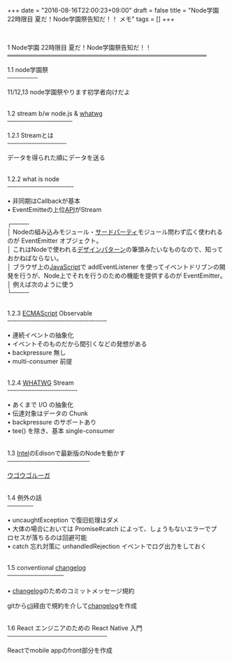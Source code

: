+++
date  = "2016-08-16T22:00:23+09:00"
draft = false
title = "Node学園 22時限目 夏だ！Node学園祭告知だ！！ メモ"
tags  = []
+++
<p> </p>
<p>1 Node学園 22時限目 夏だ！Node学園祭告知だ！！<br />══════════════════════════════════════════════</p>
<p>1.1 node学園祭<br />───────</p>
<p>11/12,13 node学園祭やります初学者向けだよ</p>
<p><br />1.2 stream b/w node.js &amp; <a class="keyword" href="http://d.hatena.ne.jp/keyword/whatwg">whatwg</a><br />───────────────</p>
<p>1.2.1 Streamとは<br />╌╌╌╌╌╌╌╌╌╌╌╌╌╌╌╌</p>
<p>データを得られた順にデータを送る</p>
<p><br />1.2.2 what is node<br />╌╌╌╌╌╌╌╌╌╌╌╌╌╌╌╌╌╌</p>
<p>• 非同期はCallbackが基本<br /> • EventEmitteの上位<a class="keyword" href="http://d.hatena.ne.jp/keyword/API">API</a>がStream</p>
<p>┌────<br /> │ Nodeの組み込みモジュール・<a class="keyword" href="http://d.hatena.ne.jp/keyword/%A5%B5%A1%BC%A5%C9%A5%D1%A1%BC%A5%C6%A5%A3">サードパーティ</a>モジュール問わず広く使われるのが EventEmitter オブジェクト。<br /> │ これはNodeで使われる<a class="keyword" href="http://d.hatena.ne.jp/keyword/%A5%C7%A5%B6%A5%A4%A5%F3%A5%D1%A5%BF%A1%BC%A5%F3">デザインパターン</a>の筆頭みたいなものなので、知っておかねばならない。<br /> │ ブラウザ上の<a class="keyword" href="http://d.hatena.ne.jp/keyword/JavaScript">JavaScript</a>で addEventListener を使ってイベントドリブンの開発を行うが、Node上でそれを行うのための機能を提供するのが EventEmitter。<br /> │ 例えば次のように使う<br /> └────</p>
<p><br />1.2.3 <a class="keyword" href="http://d.hatena.ne.jp/keyword/ECMAScript">ECMAScript</a> Observable<br />╌╌╌╌╌╌╌╌╌╌╌╌╌╌╌╌╌╌╌╌╌╌╌╌╌╌╌</p>
<p>• 連続イベントの抽象化<br /> • イベントそのものだから間引くなどの発想がある<br /> • backpressure 無し<br /> • multi-consumer 前提</p>
<p><br />1.2.4 <a class="keyword" href="http://d.hatena.ne.jp/keyword/WHATWG">WHATWG</a> Stream<br />╌╌╌╌╌╌╌╌╌╌╌╌╌╌╌╌╌╌╌</p>
<p>• あくまで I/O の抽象化<br /> • 伝達対象はデータの Chunk<br /> • backpressure のサポートあり<br /> • tee() を除き、基本 single-consumer</p>
<p><br />1.3 <a class="keyword" href="http://d.hatena.ne.jp/keyword/Intel">Intel</a>のEdisonで最新版のNodeを動かす<br />───────────────────</p>
<p><a class="keyword" href="http://d.hatena.ne.jp/keyword/%A5%A6%A5%B4%A5%A6%A5%B4%A5%EB%A1%BC%A5%AC">ウゴウゴルーガ</a></p>
<p><br />1.4 例外の話<br />──────</p>
<p>• uncaughtException で復旧処理はダメ<br /> • 大体の場合においては Promise#catch によって、しょうもないエラーでプ<br /> ロセスが落ちるのは回避可能<br /> • catch 忘れ対策に unhandledRejection イベントでログ出力をしておく</p>
<p><br />1.5 conventional <a class="keyword" href="http://d.hatena.ne.jp/keyword/changelog">changelog</a><br />─────────────<br /> <br /> • <a class="keyword" href="http://d.hatena.ne.jp/keyword/changelog">changelog</a>のためのコミットメッセージ規約</p>
<p>gitから<a class="keyword" href="http://d.hatena.ne.jp/keyword/cli">cli</a>経由で規約を介して<a class="keyword" href="http://d.hatena.ne.jp/keyword/changelog">changelog</a>を作成</p>
<p><br />1.6 React エンジニアのための React Native 入門<br />───────────────────────</p>
<p>Reactでmobile appのfront部分を作成</p>

